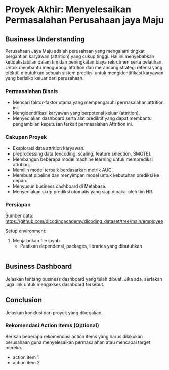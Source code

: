 # Proyek Akhir: Menyelesaikan Permasalahan Perusahaan jaya Maju

## Business Understanding

Perusahaan Jaya Maju adalah perusahaan yang mengalami tingkat pergantian karyawan (attrition) yang cukup tinggi. 
Hal ini menyebabkan ketidakstabilan dalam tim dan peningkatan biaya rekrutmen serta pelatihan. 
Untuk membantu mengurangi attrition dan merancang strategi retensi yang efektif, dibutuhkan sebuah sistem prediksi untuk mengidentifikasi karyawan yang berisiko keluar dari perusahaan.

### Permasalahan Bisnis

- Mencari faktor-faktor utama yang mempengaruhi permasalahan attrition ini.
- Mengidentifikasi karyawan yang berpotensi keluar (attrition).
- Menyediakan dashboard serta alat prediktif yang dapat membantu pengambilan keputusan terkait permasalahan Attrition ini.

### Cakupan Proyek

- Eksplorasi data attrition karyawan.
- preprocessing data (encoding, scaling, feature selection, SMOTE).
- Membangun beberapa model machine learning untuk memprediksi attrition.
- Memilih model terbaik berdasarkan metrik AUC.
- Membuat pipeline dan menyimpan model untuk kebutuhan prediksi ke depan.
- Menyusun business dashboard di Metabase.
- Menyediakan skrip prediksi otomatis yang siap dipakai oleh tim HR.

### Persiapan

Sumber data: https://github.com/dicodingacademy/dicoding_dataset/tree/main/employee

Setup environment:
1. Menjalankan file ipynb
   - Pastikan dependensi, packages, libraries yang dibutuhkan
```

```

## Business Dashboard

Jelaskan tentang business dashboard yang telah dibuat. Jika ada, sertakan juga link untuk mengakses dashboard tersebut.

## Conclusion

Jelaskan konklusi dari proyek yang dikerjakan.

### Rekomendasi Action Items (Optional)

Berikan beberapa rekomendasi action items yang harus dilakukan perusahaan guna menyelesaikan permasalahan atau mencapai target mereka.

- action item 1
- action item 2
